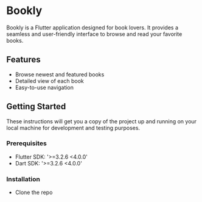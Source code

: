 # Bookly

Bookly is a Flutter application designed for book lovers. It provides a seamless and user-friendly interface to browse and read your favorite books.

## Features

- Browse newest and featured books
- Detailed view of each book
- Easy-to-use navigation

## Getting Started

These instructions will get you a copy of the project up and running on your local machine for development and testing purposes.

### Prerequisites

- Flutter SDK: '>=3.2.6 <4.0.0'
- Dart SDK: '>=3.2.6 <4.0.0'

### Installation

- Clone the repo

